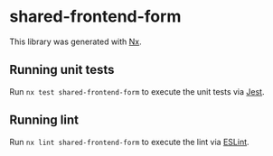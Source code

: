 # shared-frontend-form

This library was generated with [Nx](https://nx.dev).

## Running unit tests

Run `nx test shared-frontend-form` to execute the unit tests via [Jest](https://jestjs.io).

## Running lint

Run `nx lint shared-frontend-form` to execute the lint via [ESLint](https://eslint.org/).
